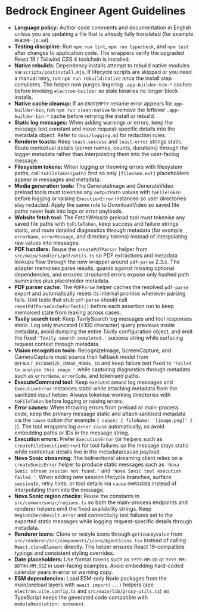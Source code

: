 # Bedrock Engineer Agent Guidelines

- **Language policy:** Author code comments and documentation in English unless you are updating a file that is already fully translated (for example `README-ja.md`).
- **Testing discipline:** Run `npm run lint`, `npm run typecheck`, and `npm test` after changes to application code. The wrappers verify the upgraded React 19 / Tailwind CSS 4 toolchain is installed.
- **Native rebuilds:** Dependency installs attempt to rebuild native modules via `scripts/postinstall.mjs`. If lifecycle scripts are skipped or you need a manual retry, run `npm run rebuild:native` once the install step completes. The helper now purges lingering `.app-builder-bin-*` caches before invoking `electron-builder` so stale binaries no longer block installs.
- **Native cache cleanup:** If an `ENOTEMPTY` rename error appears for `app-builder-bin`, run `npm run clean:native` to remove the leftover `.app-builder-bin-*` cache before retrying the install or rebuild.
- **Static log messages:** When adding warnings or errors, keep the message text constant and move request-specific details into the metadata object. Refer to `docs/logging.md` for redaction rules.
- **Renderer toasts:** Keep `toast.success` and `toast.error` strings static. Route contextual details (server names, counts, durations) through the logger metadata rather than interpolating them into the user-facing message.
- **Filesystem tokens:** When logging or throwing errors with filesystem paths, call `toFileToken(path)` first so only `[filename.ext]` placeholders appear in messages and metadata.
- **Media generation tools:** The GenerateImage and GenerateVideo preload tools must tokenise any `outputPath` values with `toFileToken` before logging or raising `ExecutionError` instances so user directories stay redacted. Apply the same rule to DownloadVideo so saved file paths never leak into logs or error payloads.
- **Website fetch tool:** The FetchWebsite preload tool must tokenise any saved file paths with `toFileToken`, keep success and failure strings static, and route detailed diagnostics through metadata (for example `errorName`, `errorMessage`, and directory tokens) instead of interpolating raw values into messages.
- **PDF handlers:** Reuse the `createPdfParser` helper from `src/main/handlers/pdf/utils.ts` so PDF extractions and metadata lookups flow through the new wrapper around `pdf-parse` 2.3.x. The adapter memoises parse results, guards against missing optional dependencies, and ensures structured errors expose only hashed path summaries plus placeholder metadata.
- **PDF parser cache:** The `PDFParse` helper caches the resolved `pdf-parse` export and automatically resets its internal promise whenever parsing fails. Unit tests that stub `pdf-parse` should call `resetPdfParseCacheForTests()` before each assertion run to keep memoised state from leaking across cases.
- **Tavily search tool:** Keep TavilySearch log messages and tool responses static. Log only truncated (≤100 character) query previews inside metadata, avoid dumping the entire Tavily configuration object, and emit the fixed `'Tavily search completed.'` success string while surfacing request context through metadata.
- **Vision recognition tools:** RecognizeImage, ScreenCapture, and CameraCapture must source their fallback model from `DEFAULT_RECOGNIZE_IMAGE_MODEL_ID` and keep failure text fixed to `'Failed to analyze this image.'` while capturing diagnostics through metadata such as `errorName`, `errorCode`, and tokenised paths.
- **ExecuteCommand tool:** Keep `executeCommand` log messages and `ExecutionError` instances static while attaching metadata from the sanitized input helper. Always tokenise working directories with `toFileToken` before logging or raising errors.
- **Error causes:** When throwing errors from preload or main-process code, keep the primary message static and attach sanitised metadata via the `cause` option (for example `{ cause: { fileName: '[image.png]' } }`). The tool wrappers log `error.cause` automatically, so avoid embedding paths or IDs in the message string.
- **Execution errors:** Prefer `ExecutionError` (or helpers such as `createFileExecutionError`) for tool failures so the message stays static while contextual details live in the metadata/cause payload.
- **Nova Sonic streaming:** The bidirectional streaming client relies on a `createSonicError` helper to produce static messages such as `'Nova Sonic stream session not found.'` and `'Nova Sonic tool execution failed.'`. When adding new session lifecycle branches, surface `sessionId`, retry hints, or tool details via `cause` metadata instead of interpolating them into the message.
- **Nova Sonic region checks:** Reuse the constants in `src/common/sonic/regions.ts` so both the main-process endpoints and renderer helpers emit the fixed availability strings. Keep `RegionCheckResult.error` and connectivity test failures set to the exported static messages while logging request-specific details through metadata.
- **Renderer icons:** Clone or restyle icons through `getIconByValue` from `src/renderer/src/components/icons/AgentIcons.tsx` instead of calling `React.cloneElement` directly. The helper ensures React 19-compatible typings and consistent styling overrides.
- **Date placeholders:** Use format tokens such as `YYYY-MM-DD` or `YYYY-MM-DDTHH:MM:SSZ` in user-facing examples. Avoid embedding hard-coded calendar years in error or warning copy.
- **ESM dependencies:** Load ESM-only Node packages from the main/preload layers with `await import(...)` helpers (see `electron.vite.config.ts` and `src/main/lib/proxy-utils.ts`) so TypeScript keeps the generated code compatible with `moduleResolution: nodenext`.
